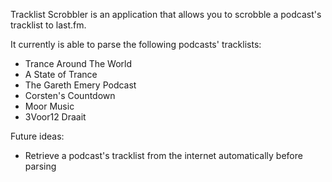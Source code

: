 Tracklist Scrobbler is an application that allows you to scrobble a podcast's tracklist to last.fm.

It currently is able to parse the following podcasts' tracklists:
- Trance Around The World
- A State of Trance
- The Gareth Emery Podcast
- Corsten's Countdown
- Moor Music
- 3Voor12 Draait

Future ideas:
- Retrieve a podcast's tracklist from the internet automatically before parsing